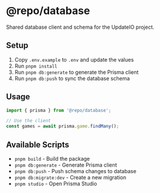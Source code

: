 # @repo/database

Shared database client and schema for the UpdateIO project.

## Setup

1. Copy `.env.example` to `.env` and update the values
2. Run `pnpm install`
3. Run `pnpm db:generate` to generate the Prisma client
4. Run `pnpm db:push` to sync the database schema

## Usage

```typescript
import { prisma } from '@repo/database';

// Use the client
const games = await prisma.game.findMany();
```

## Available Scripts

- `pnpm build` - Build the package
- `pnpm db:generate` - Generate Prisma client
- `pnpm db:push` - Push schema changes to database
- `pnpm db:migrate:dev` - Create a new migration
- `pnpm studio` - Open Prisma Studio 